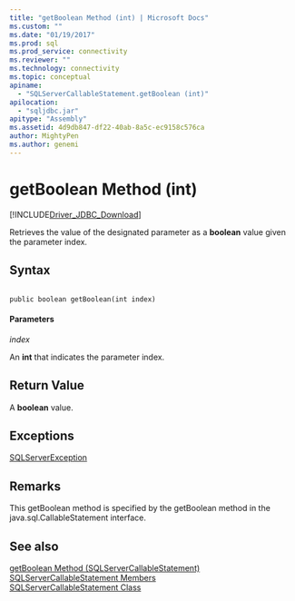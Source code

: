 ```yaml
---
title: "getBoolean Method (int) | Microsoft Docs"
ms.custom: ""
ms.date: "01/19/2017"
ms.prod: sql
ms.prod_service: connectivity
ms.reviewer: ""
ms.technology: connectivity
ms.topic: conceptual
apiname: 
  - "SQLServerCallableStatement.getBoolean (int)"
apilocation: 
  - "sqljdbc.jar"
apitype: "Assembly"
ms.assetid: 4d9db847-df22-40ab-8a5c-ec9158c576ca
author: MightyPen
ms.author: genemi
---
```

# getBoolean Method (int)
[!INCLUDE[Driver_JDBC_Download](../../../includes/driver_jdbc_download.md)]

  Retrieves the value of the designated parameter as a **boolean** value given the parameter index.  
  
## Syntax  
  
```  
  
public boolean getBoolean(int index)  
```  
  
#### Parameters  
 *index*  
  
 An **int** that indicates the parameter index.  
  
## Return Value  
 A **boolean** value.  
  
## Exceptions  
 [SQLServerException](../../../connect/jdbc/reference/sqlserverexception-class.md)  
  
## Remarks  
 This getBoolean method is specified by the getBoolean method in the java.sql.CallableStatement interface.  
  
## See also  
 [getBoolean Method &#40;SQLServerCallableStatement&#41;](../../../connect/jdbc/reference/getboolean-method-sqlservercallablestatement.md)   
 [SQLServerCallableStatement Members](../../../connect/jdbc/reference/sqlservercallablestatement-members.md)   
 [SQLServerCallableStatement Class](../../../connect/jdbc/reference/sqlservercallablestatement-class.md)  
  
  
